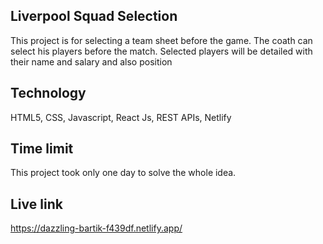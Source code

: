 ## Liverpool Squad Selection 
This project is for selecting a team sheet before the game. The coath can select his players before the match.
Selected players will be detailed with their name and salary and also position 

## Technology 
HTML5, CSS, Javascript, React Js, REST APIs, Netlify

## Time limit
This project took only one day to solve the whole idea.

## Live link
https://dazzling-bartik-f439df.netlify.app/
